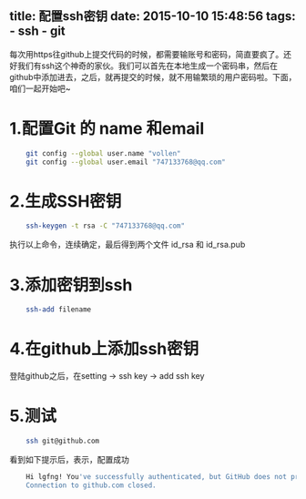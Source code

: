 title: 配置ssh密钥
date: 2015-10-10 15:48:56
tags: 
    - ssh 
    - git
---

每次用https往github上提交代码的时候，都需要输账号和密码，简直要疯了。还好我们有ssh这个神奇的家伙。我们可以首先在本地生成一个密码串，然后在github中添加进去，之后，就再提交的时候，就不用输繁琐的用户密码啦。下面，咱们一起开始吧~
<!--more-->

# 1.配置Git 的 name 和email
```bash
    git config --global user.name "vollen"
    git config --global user.email "747133768@qq.com"
```
# 2.生成SSH密钥
```bash
    ssh-keygen -t rsa -C "747133768@qq.com"
```
执行以上命令，连续确定，最后得到两个文件 id_rsa 和 id_rsa.pub
# 3.添加密钥到ssh
```bash
    ssh-add filename
```
# 4.在github上添加ssh密钥
登陆github之后，在setting -> ssh key -> add ssh key
# 5.测试
```bash
    ssh git@github.com
```
看到如下提示后，表示，配置成功
```bash
    Hi lgfng! You've successfully authenticated, but GitHub does not provide shell access.
    Connection to github.com closed.
```
